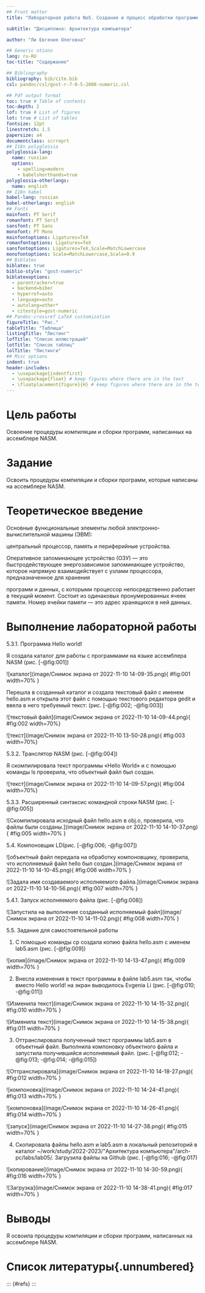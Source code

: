 ```yaml
---
## Front matter
title: "Лабораторная работа No5. Создание и процесс обработки программ на языке ассемблера NASM"

subtitle: "Дисциплина: Архитектура компьютера"

author: "Ли Евгения Олеговна"

## Generic otions
lang: ru-RU
toc-title: "Содержание"

## Bibliography
bibliography: bib/cite.bib
csl: pandoc/csl/gost-r-7-0-5-2008-numeric.csl

## Pdf output format
toc: true # Table of contents
toc-depth: 2
lof: true # List of figures
lot: true # List of tables
fontsize: 12pt
linestretch: 1.5
papersize: a4
documentclass: scrreprt
## I18n polyglossia
polyglossia-lang:
  name: russian
  options:
	- spelling=modern
	- babelshorthands=true
polyglossia-otherlangs:
  name: english
## I18n babel
babel-lang: russian
babel-otherlangs: english
## Fonts
mainfont: PT Serif
romanfont: PT Serif
sansfont: PT Sans
monofont: PT Mono
mainfontoptions: Ligatures=TeX
romanfontoptions: Ligatures=TeX
sansfontoptions: Ligatures=TeX,Scale=MatchLowercase
monofontoptions: Scale=MatchLowercase,Scale=0.9
## Biblatex
biblatex: true
biblio-style: "gost-numeric"
biblatexoptions:
  - parentracker=true
  - backend=biber
  - hyperref=auto
  - language=auto
  - autolang=other*
  - citestyle=gost-numeric
## Pandoc-crossref LaTeX customization
figureTitle: "Рис."
tableTitle: "Таблица"
listingTitle: "Листинг"
lofTitle: "Список иллюстраций"
lotTitle: "Список таблиц"
lolTitle: "Листинги"
## Misc options
indent: true
header-includes:
  - \usepackage{indentfirst}
  - \usepackage{float} # keep figures where there are in the text
  - \floatplacement{figure}{H} # keep figures where there are in the text
---
```


# Цель работы

Освоение процедуры компиляции и сборки программ, написанных на ассемблере NASM.

# Задание

Освоить процедуры компиляции и сборки программ, которые написаны на ассемблере NASM.

# Теоретическое введение

Основные функциональные элементы любой электронно-вычислительной машины (ЭВМ):

центральный процессор, память и периферийные устройства.

Оперативное запоминающее устройство (ОЗУ) — это быстродействующее энергозависимое запоминающее устройство, которое напрямую взаимодействует с узлами процессора, предназначенное для хранения

программ и данных, с которыми процессор непосредственно работает в текущий момент. Состоит из одинаковых пронумерованных ячеек памяти. Номер ячейки памяти — это адрес хранящихся в ней данных.

# Выполнение лабораторной работы

5.3.1. Программа Hello world!

Я создала каталог для работы с программами на языке ассемблера NASM (рис. [-@fig:001])

![каталог](image/Снимок экрана от 2022-11-10 14-09-35.png){ #fig:001 width=70% }

Перешла в созданный каталог и создала текстовый файл с именем hello.asm и открыла этот файл с помощью текстового редактора gedit и ввела в него требуемый текст: (рис. [-@fig:002; -@fig:003])

![текстовый файл](image/Снимок экрана от 2022-11-10 14-09-44.png){ #fig:002 width=70%}

![текст](image/Снимок экрана от 2022-11-10 13-50-28.png){ #fig:003 width=70%}

5.3.2. Транслятор NASM (рис. [-@fig:004])

Я скомпилировала текст программы «Hello World» и с помощью команды ls проверила, что объектный файл был создан. 

![текст](image/Снимок экрана от 2022-11-10 14-09-57.png){ #fig:004 width=70%}

5.3.3. Расширенный синтаксис командной строки NASM (рис. [-@fig:005])

![Скомпилировала исходный файл hello.asm в obj.o, проверила, что файлы были созданы.](image/Снимок экрана от 2022-11-10 14-10-37.png){ #fig:005 width=70% }
 

5.4. Компоновщик LD(рис. [-@fig:006; -@fig:007])

![объектный файл передала на обработку компоновщику, проверила, что исполняемый файл hello был создан.](image/Снимок экрана от 2022-11-10 14-10-45.png){ #fig:006 width=70% }

![Задала имя создаваемого исполняемого файла.](image/Снимок экрана от 2022-11-10 14-10-56.png){ #fig:007 width=70% }

5.4.1. Запуск исполняемого файла (рис. [-@fig:008])

![Запустила на выполнение созданный исполняемый файл](image/Снимок экрана от 2022-11-10 14-11-02.png){ #fig:008 width=70% }

5.5. Задание для самостоятельной работы

1. С помощью команды cp создала копию файла hello.asm с именем lab5.asm (рис. [-@fig:009])

![копия](image/Снимок экрана от 2022-11-10 14-13-47.png){ #fig:009 width=70% }

2. Внесла изменения в текст программы в файле lab5.asm так, чтобы вместо Hello world! на экран выводилось Evgenia Li (рис. [-@fig:010; -@fig:011])

![Изменила текст](image/Снимок экрана от 2022-11-10 14-15-32.png){ #fig:010 width=70% }

![Изменила текст](image/Снимок экрана от 2022-11-10 14-15-38.png){ #fig:011 width=70% }

3. Оттранслировала полученный текст программы lab5.asm в объектный файл. Выполнила компоновку объектного файла и запустила получившийся исполняемый файл. (рис. [-@fig:012; -@fig:013; -@fig:014; -@fig:015])

![Оттранслировала](image/Снимок экрана от 2022-11-10 14-18-27.png){ #fig:012 width=70% }

![компоновка](image/Снимок экрана от 2022-11-10 14-24-41.png){ #fig:013 width=70% }

![компоновка](image/Снимок экрана от 2022-11-10 14-26-41.png){ #fig:014 width=70% }

![запуск](image/Снимок экрана от 2022-11-10 14-27-38.png){ #fig:015 width=70% }

4. Скопировала файлы hello.asm и lab5.asm в локальный репозиторий в каталог ~/work/study/2022-2023/"Архитектура компьютера"/arch-pc/labs/lab05/. Загрузила файлы на Github (рис. [-@fig:016; -@fig:017)

![копирование](image/Снимок экрана от 2022-11-10 14-30-59.png){ #fig:016 width=70% }

![Загрузка](image/Снимок экрана от 2022-11-10 14-38-41.png){ #fig:017 width=70% }

# Выводы

Я освоила процедуры компиляции и сборки программ, написанных на ассемблере NASM.

# Список литературы{.unnumbered}

::: {#refs}
:::
